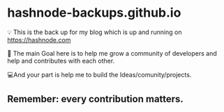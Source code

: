 # hashnode-backups.github.io
💡 This is the back up for my blog which is up and running on https://hashnode.com 

🎯 The main Goal here is to help me grow a community of developers and help and contributes with each other.

💻And your part is help me to build the Ideas/comunity/projects.

## Remember: every contribution matters.
